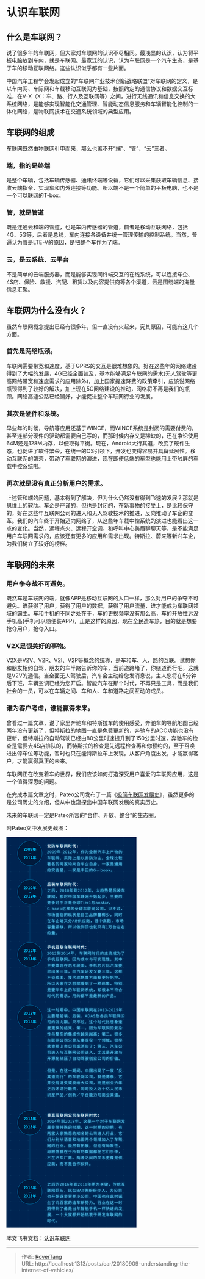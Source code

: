 # 认识车联网


## 什么是车联网？

说了很多年的车联网，但大家对车联网的认识不尽相同。最浅显的认识，认为将平板电脑放到车内，就是车联网。最宽泛的认识，认为车联网是一个汽车生态，是基于车的移动互联网络。这些认识似乎都有一些片面。

中国汽车工程学会发起成立的“车联网产业技术创新战略联盟”对车联网的定义，是以车内网、车际网和车载移动互联网为基础，按照约定的通信协议和数据交互标准，在V-X（X：车、路、行人及互联网等）之间，进行无线通讯和信息交换的大系统网络，是能够实现智能化交通管理、智能动态信息服务和车辆智能化控制的一体化网络，是物联网技术在交通系统领域的典型应用。

## 车联网的组成

车联网既然由物联网引申而来，那么也离不开“端”、“管”、“云”三者。

### 端，指的是终端

是整个车辆，包括车辆传感器、通讯终端等设备，它们可以采集获取车辆信息、接收云端指令、实现车和内外连接等功能。所以端不是一个简单的平板电脑，也不是一个可以联网的T-box。

### 管，就是管道

既是连通云和端的管道，也是车内传感器的管道，前者是移动互联网络，包括4G、5G等，后者是总线，车内连接各设备并统一管理传输的控制系统。当然，普遍认为管是LTE-V的原因，是把整个车作为了端。

### 云，是云系统、云平台

不是简单的云端服务器，而是能够实现同终端交互的在线系统，可以连接车企、4S店、保险、救援、汽配、租赁以及内容提供商等各个渠道，云是围绕端的海量信息汇聚。

## 车联网为什么没有火？

虽然车联网概念提出已经有很多年，但一直没有火起来，究其原因，可能有这几个方面。

### 首先是网络瓶颈。

车联网需要带宽和速度，基于GPRS的交互是很难想象的。好在这些年的网络建设得到了大幅的发展，4G已经全面普及，基本能够满足车联网的需求(无人驾驶等更高网络带宽和速度需求的应用除外)，加上国家提速降费的政策牵引，应该说网络瓶颈得到了较好的解决，加上现在5G网络建设的推动，网络将不再是我们的瓶颈。网络高速公路已经铺好，才能促进整个车联网行业的发展。

### 其次是硬件和系统。

早些年的时候，导航等应用还基于WINCE，而WINCE系统是封闭的需要付费的，甚至连部分硬件的驱动都需要自己写的，而那时候内存又是稀缺的，还在争论使用64M还是128M内存，以便取得平衡。现在，Android大行其道，改变了硬件生态，也促进了软件繁荣，在统一的OS引领下，开发也变得容易并具备延展性。移动互联网的繁荣，带动了车联网的演进，现在即便低端的车型也能用上带触屏的车载中控系统啦。

### 再次就是没有真正分析用户的需求。

上述管和端的问题，基本得到了解决，但为什么仍然没有得到飞速的发展？那就是思维上的软肋。车企是严谨的，但也是封闭的，在新事物的接受上，是比较保守的，好在这些年互联网公司的进入和无人驾驶技术的推进，反向推动了车企的变革。我们的汽车终于开始迈向网络了，从这些年车载中控系统的演进也能看出这一点的变化。当然，远程点火、远程开空调、和呼叫中心美眉聊聊天等，是不能满足用户车联网需求的，应该还有更多的应用和需求出现。特斯拉、蔚来等新兴车企，为我们树立了较好的榜样。

## 车联网的未来

### 用户争夺战不可避免。

既然车是车联网的端，就像APP是移动互联网的入口一样，那么对用户的争夺不可避免。谁获得了用户，获得了用户的数据，获得了用户流量，谁才能成为车联网领域的霸主。车和手机的不同之处在于，车的更换频率没有那么高，车的开放性远没手机高(手机可以随便装APP)，正是这样的原因，现在全民造车热，目的就是想要抢夺用户，抢夺入口。

### V2X是很美好的事物。

V2X是V2V、V2R、V2I、V2P等概念的统称，是车和车、人、路的互联。试想你和朋友相约自驾，朋友的车半路告诉你的车，当前道路堵了，你绕道而行吧，这就是V2V的通信。当全面无人驾驶后，汽车会主动给您发消息说，主人您将在5分钟后下班，车辆空调已经为您开启。智能汽车在那个时代，不再只是工具，而是我们社会的一员，可以在车辆之间、车和人、车和道路之间互动的成员。

### 谁为客户考虑，谁能赢得未来。

曾看过一篇文章，说了家里奔驰车和特斯拉车的使用感受，奔驰车的导航地图已经两年没有更新了，但特斯拉的地图一直是免费更新的，奔驰车的ACC功能也没有更新，但特斯拉的自动驾驶已经由80公里时速提升到了150公里时速，奔驰车的检查是需要去4S店排队的，而特斯拉的检查是先远程检查再和你预约的，至于召唤进出停车位等功能，暂时也只在能特斯拉车上发现。从客户角度出发，才能赢得客户，才能赢得真正的未来。

车联网正在改变着车的世界，我们应该如何打造深受用户喜爱的车联网应用，这是一个值得深思的问题。

 

在完成本篇文章之时，Pateo公司发布了一篇《[极简车联网发展史](https://www.pateo.com.cn/zh/news_detail.html?id=570)》，虽然更多的是公司历史的介绍，但从中也窥探出中国车联网发展的真实历史。

未来的车联网一定是Pateo所言的“合作、开放、整合”的生态圈。

附Pateo文中发展史截图：

![](assets/boxcnbGeEFyMNnEdQmdmZphO3eg.png)

本文飞书文档：[认识车联网](https://rovertang.feishu.cn/docx/doxcnryvfptHtd5wAGREr1juHBe)


---

> 作者: [RoverTang](https://rovertang.com)  
> URL: http://localhost:1313/posts/car/20180909-understanding-the-internet-of-vehicles/  


